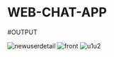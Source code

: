 # WEB-CHAT-APP

#OUTPUT

![newuserdetail](https://user-images.githubusercontent.com/113676945/206863307-be5cf47d-c1da-4d4b-ac35-925c9c0a216c.png)
![front](https://user-images.githubusercontent.com/113676945/206863315-7eae80ae-e658-46d9-90ee-24bf1f6ec0db.png)
![u1u2](https://user-images.githubusercontent.com/113676945/206863319-0229a6a2-4119-4f47-998a-bd30b41f7d85.png)

